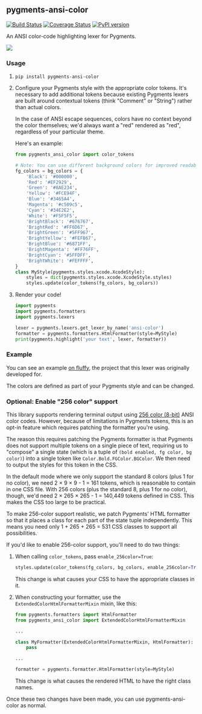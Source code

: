 pygments-ansi-color
--------

[![Build Status](https://travis-ci.org/chriskuehl/pygments-ansi-color.svg?branch=master)](https://travis-ci.org/chriskuehl/pygments-ansi-color)
[![Coverage Status](https://coveralls.io/repos/github/chriskuehl/pygments-ansi-color/badge.svg?branch=master)](https://coveralls.io/github/chriskuehl/pygments-ansi-color?branch=master)
[![PyPI version](https://badge.fury.io/py/pygments-ansi-color.svg)](https://pypi.python.org/pypi/pygments-ansi-color)

An ANSI color-code highlighting lexer for Pygments.

![](https://i.fluffy.cc/nHPkL3gfBtj5Kt4H3RR51T9TJLh6rtv2.png)


### Usage

1. `pip install pygments-ansi-color`

2. Configure your Pygments style with the appropriate color tokens. It's
   necessary to add additional tokens because existing Pygments lexers are
   built around contextual tokens (think "Comment" or "String") rather than
   actual colors.

   In the case of ANSI escape sequences, colors have no context beyond the
   color themselves; we'd always want a "red" rendered as "red", regardless of
   your particular theme.

   Here's an example:

   ```python
   from pygments_ansi_color import color_tokens

   # Note: You can use different background colors for improved readability.
   fg_colors = bg_colors = {
       'Black': '#000000',
       'Red': '#EF2929',
       'Green': '#8AE234',
       'Yellow': '#FCE94F',
       'Blue': '#3465A4',
       'Magenta': '#c509c5',
       'Cyan': '#34E2E2',
       'White': '#F5F5F5',
       'BrightBlack': '#676767',
       'BrightRed': '#FF6D67',
       'BrightGreen': '#5FF967',
       'BrightYellow': '#FEFB67',
       'BrightBlue': '#6871FF',
       'BrightMagenta': '#FF76FF',
       'BrightCyan': '#5FFDFF',
       'BrightWhite': '#FEFFFF',
   }
   class MyStyle(pygments.styles.xcode.XcodeStyle):
       styles = dict(pygments.styles.xcode.XcodeStyle.styles)
       styles.update(color_tokens(fg_colors, bg_colors))
   ```

3. Render your code!

   ```python
   import pygments
   import pygments.formatters
   import pygments.lexers

   lexer = pygments.lexers.get_lexer_by_name('ansi-color')
   formatter = pygments.formatters.HtmlFormatter(style=MyStyle)
   print(pygments.highlight('your text', lexer, formatter))
   ```


### Example

You can see an example [on fluffy][fluffy-example], the project that this lexer
was originally developed for.

The colors are defined as part of your Pygments style and can be changed.


### Optional: Enable "256 color" support

This library supports rendering terminal output using [256 color
(8-bit)][256-color] ANSI color codes. However, because of limitations in
Pygments tokens, this is an opt-in feature which requires patching the
formatter you're using.

The reason this requires patching the Pygments formatter is that Pygments does
not support multiple tokens on a single piece of text, requiring us to
"compose" a single state (which is a tuple of `(bold enabled, fg color, bg
color)`) into a single token like `Color.Bold.FGColor.BGColor`. We then need to
output the styles for this token in the CSS.

In the default mode where we only support the standard 8 colors (plus 1 for no
color), we need 2 × 9 × 9 - 1 = 161 tokens, which is reasonable to contain in
one CSS file. With 256 colors (plus the standard 8, plus 1 for no color),
though, we'd need 2 × 265 × 265 - 1 = 140,449 tokens defined in CSS. This makes
the CSS too large to be practical.

To make 256-color support realistic, we patch Pygments' HTML formatter so that
it places a class for each part of the state tuple independently. This means
you need only 1 + 265 + 265 = 531 CSS classes to support all possibilities.

If you'd like to enable 256-color support, you'll need to do two things:

1. When calling `color_tokens`, pass `enable_256color=True`:

   ```python
   styles.update(color_tokens(fg_colors, bg_colors, enable_256color=True))
   ```

   This change is what causes your CSS to have the appropriate classes in it.

2. When constructing your formatter, use the `ExtendedColorHtmlFormatterMixin`
   mixin, like this:

   ```python
   from pygments.formatters import HtmlFormatter
   from pygments_ansi_color import ExtendedColorHtmlFormatterMixin

   ...

   class MyFormatter(ExtendedColorHtmlFormatterMixin, HtmlFormatter):
       pass

   ...

   formatter = pygments.formatter.HtmlFormatter(style=MyStyle)
   ```

   This change is what causes the rendered HTML to have the right class names.

Once these two changes have been made, you can use pygments-ansi-color as normal.


[fluffy-example]: https://i.fluffy.cc/3Gq7Fg86mv3dX30Qx9LHMWcKMqsQLCtd.html
[256-color]: https://en.wikipedia.org/wiki/ANSI_escape_code#8-bit
